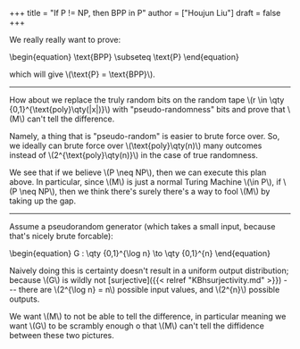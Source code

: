 +++
title = "If P != NP, then BPP in P"
author = ["Houjun Liu"]
draft = false
+++

We really really want to prove:

\begin{equation}
\text{BPP} \subseteq \text{P}
\end{equation}

which will give \\(\text{P} = \text{BPP}\\).

---

How about we replace the truly random bits on the random tape \\(r \in \qty {0,1}^{\text{poly}\qty(|x|)}\\) with "pseudo-randomness" bits and prove that \\(M\\) can't tell the difference.

Namely, a thing that is "pseudo-random" is easier to brute force over. So, we ideally can brute force over \\(\text{poly}\qty(n)\\) many outcomes instead of \\(2^{\text{poly}\qty(n)}\\) in the case of true randomness.

We see that if we believe \\(P \neq NP\\), then we can execute this plan above. In particular, since \\(M\\) is just a normal Turing Machine \\(\in P\\), if \\(P \neq NP\\), then we think there's surely there's a way to fool \\(M\\) by taking up the gap.

---

Assume a pseudorandom generator (which takes a small input, because that's nicely brute forcable):

\begin{equation}
G : \qty {0,1}^{\log n}  \to  \qty {0,1}^{n}
\end{equation}

Naively doing this is certainty doesn't result in a uniform output distribution; because \\(G\\) is wildly not [surjective]({{< relref "KBhsurjectivity.md" >}}) --- there are \\(2^{\log n} = n\\) possible input values, and \\(2^{n}\\) possible outputs.

We want \\(M\\) to not be able to tell the difference, in particular meaning we want \\(G\\) to be scrambly enough o that \\(M\\) can't tell the diffidence between these two pictures.
